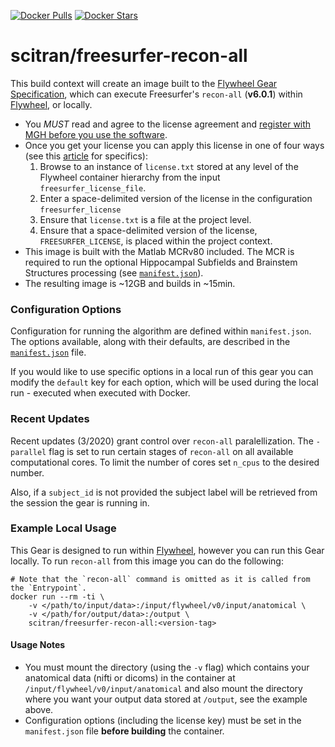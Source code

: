 [![Docker Pulls](https://img.shields.io/docker/pulls/scitran/freesurfer-recon-all.svg)](https://hub.docker.com/r/scitran/freesurfer-recon-all/)
[![Docker Stars](https://img.shields.io/docker/stars/scitran/freesurfer-recon-all.svg)](https://hub.docker.com/r/scitran/freesurfer-recon-all/)
# scitran/freesurfer-recon-all

This build context will create an image built to the [Flywheel Gear Specification](https://github.com/flywheel-io/gears/tree/master/spec), which can execute Freesurfer's `recon-all` (**v6.0.1**) within [Flywheel](https://flywheel.io), or locally.

* You *MUST* read and agree to the license agreement and [register with MGH before you use the software](https://surfer.nmr.mgh.harvard.edu/registration.html).
* Once you get your license you can apply this license in one of four ways (see this [article](https://docs.flywheel.io/hc/en-us/articles/360013235453-How-to-include-a-Freesurfer-license-file-in-order-to-run-a-Freesurfer-or-fMRIPrep-gear-) for specifics):
    1. Browse to an instance of `license.txt` stored at any level of the Flywheel container hierarchy from the input `freesurfer_license_file`.
    2. Enter a space-delimited version of the license in the configuration `freesurfer_license`
    3. Ensure that `license.txt` is a file at the project level.
    4. Ensure that a space-delimited version of the license, `FREESURFER_LICENSE`, is placed within the project context.
* This image is built with the Matlab MCRv80 included. The MCR is required to run the optional Hippocampal Subfields and Brainstem Structures processing (see [`manifest.json`](manifest.json)).
* The resulting image is ~12GB and builds in ~15min.


### Configuration Options ###
Configuration for running the algorithm are defined within `manifest.json`. The options available, along with their defaults, are described in the [`manifest.json`](manifest.json) file.

If you would like to use specific options in a local run of this gear you can modify the `default` key for each option, which will be used during the local run - executed when executed with Docker.

### Recent Updates
Recent updates (3/2020) grant control over `recon-all` paralellization.  The `-parallel` flag is set to run certain stages of `recon-all` on all available computational cores.  To limit the number of cores set `n_cpus` to the desired number.

Also, if a `subject_id` is not provided the subject label will be retrieved from the session the gear is running in.

### Example Local Usage ###
This Gear is designed to run within [Flywheel](https://flywheel.io), however you can run this Gear locally. To run ```recon-all``` from this image you can do the following:
```
# Note that the `recon-all` command is omitted as it is called from the `Entrypoint`.
docker run --rm -ti \
    -v </path/to/input/data>:/input/flywheel/v0/input/anatomical \
    -v </path/for/output/data>:/output \
    scitran/freesurfer-recon-all:<version-tag>
```

#### Usage Notes ####
* You must mount the directory (using the `-v` flag) which contains your anatomical data (nifti or dicoms) in the container at `/input/flywheel/v0/input/anatomical` and also mount the directory where you want your output data stored at `/output`, see the example above.
* Configuration options (including the license key) must be set in the `manifest.json` file **before building** the container.
